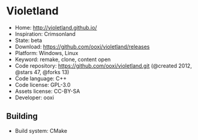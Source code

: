 # Violetland

- Home: http://violetland.github.io/
- Inspiration: Crimsonland
- State: beta
- Download: https://github.com/ooxi/violetland/releases
- Platform: Windows, Linux
- Keyword: remake, clone, content open
- Code repository: https://github.com/ooxi/violetland.git (@created 2012, @stars 47, @forks 13)
- Code language: C++
- Code license: GPL-3.0
- Assets license: CC-BY-SA
- Developer: ooxi

## Building

- Build system: CMake
